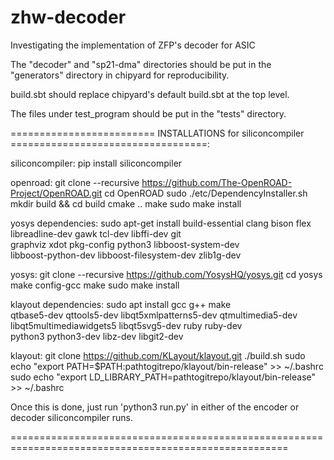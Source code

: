 # zhw-decoder
Investigating the implementation of ZFP's decoder for ASIC

The "decoder" and "sp21-dma" directories should be put in the "generators" directory in chipyard for reproducibility.

build.sbt should replace chipyard's default build.sbt at the top level.

The files under test_program should be put in the "tests" directory.

========================= INSTALLATIONS for siliconcompiler ==================================:

siliconcompiler:
pip install siliconcompiler

openroad:
git clone --recursive https://github.com/The-OpenROAD-Project/OpenROAD.git
cd OpenROAD
sudo ./etc/DependencyInstaller.sh
mkdir build && cd build
cmake ..
make
sudo make install

yosys dependencies:
sudo apt-get install build-essential clang bison flex \
libreadline-dev gawk tcl-dev libffi-dev git \
graphviz xdot pkg-config python3 libboost-system-dev \
libboost-python-dev libboost-filesystem-dev zlib1g-dev
 
yosys:
git clone --recursive https://github.com/YosysHQ/yosys.git
cd yosys
make config-gcc
make
sudo make install
 
klayout dependencies:
sudo apt install gcc g++ make \
qtbase5-dev qttools5-dev libqt5xmlpatterns5-dev qtmultimedia5-dev \
libqt5multimediawidgets5 libqt5svg5-dev ruby ruby-dev \
python3 python3-dev libz-dev libgit2-dev
 
klayout:
git clone https://github.com/KLayout/klayout.git
./build.sh
sudo echo "export PATH=$PATH:pathtogitrepo/klayout/bin-release" >> ~/.bashrc
sudo echo "export LD_LIBRARY_PATH=pathtogitrepo/klayout/bin-release" >> ~/.bashrc

Once this is done, just run 'python3 run.py' in either of the encoder or decoder siliconcompiler runs.

======================================================================================================

